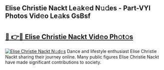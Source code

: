 ## Elise Christie Nackt Le𝚊k𝚎d N𝚞𝚍es - Part-VYI Photos Vid𝚎o Le𝚊ks GsBsf

# <h2><a href="http://fb4izvd.evod.top/?m=Elise+Christie+Nackt">🔗 👉🔴 Elise Christie Nackt Vid𝚎o Ph𝚘t𝚘s</a></h2>

[![Elise Christie Nackt N𝚞d𝚎s](https://i.imgur.com/8V9OHl7.gif)](http://fb4izvd.evod.top/?m=Elise+Christie+Nackt)
Dance and lifestyle enthusiast Elise Christie Nackt sharing their journey online. Many public figures Elise Christie Nackt have made significant contributions to society. 
